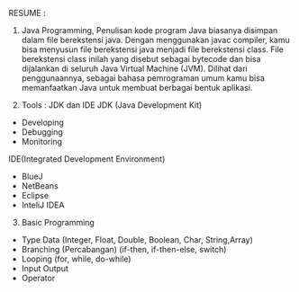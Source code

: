 RESUME : 

1. Java Programming, Penulisan kode program Java biasanya disimpan dalam file berekstensi java. Dengan menggunakan javac compiler, kamu bisa menyusun file berekstensi java menjadi file berekstensi class.
File berekstensi class inilah yang disebut sebagai bytecode dan bisa dijalankan di seluruh Java Virtual Machine (JVM).
Dilihat dari penggunaannya, sebagai bahasa pemrograman umum kamu bisa memanfaatkan Java untuk membuat berbagai bentuk aplikasi.

2. Tools : JDK dan IDE 
JDK (Java Development Kit)
- Developing 
- Debugging
- Monitoring 

IDE(Integrated Development Environment)
- BlueJ
- NetBeans
- Eclipse
- InteliJ IDEA

3. Basic Programming
- Type Data (Integer, Float, Double, Boolean, Char, String,Array)
- Branching (Percabangan) (if-then, if-then-else, switch)
- Looping (for, while, do-while)
- Input Output
- Operator
